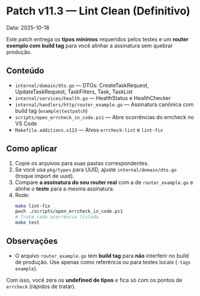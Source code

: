 # Patch v11.3 — Lint Clean (Definitivo)

Data: 2025-10-18

Este patch entrega os **tipos mínimos** requeridos pelos testes e um **router exemplo com build tag** para você alinhar a assinatura sem quebrar produção.

## Conteúdo
- `internal/domain/dto.go` — DTOs: CreateTaskRequest, UpdateTaskRequest, TaskFilters, Task, TaskList
- `internal/services/health.go` — HealthStatus e HealthChecker
- `internal/handlers/http/router_example.go` — Assinatura canônica com build tag (`example|testpatch`)
- `scripts/open_errcheck_in_code.ps1` — Abre ocorrências do errcheck no VS Code
- `Makefile.additions.v113` — Alvos `errcheck-list` e `lint-fix`

## Como aplicar
1) Copie os arquivos para suas pastas correspondentes.
2) Se você usa `pkg/types` para UUID, ajuste `internal/domain/dto.go` (troque import de uuid).
3) Compare **a assinatura do seu router real** com a de `router_example.go` e alinhe o **teste** para a mesma assinatura.
4) Rode:
   ```bash
   make lint-fix
   pwsh ./scripts/open_errcheck_in_code.ps1
   # Trate cada ocorrência listada
   make test
   ```

## Observações
- O arquivo `router_example.go` tem **build tag** para **não** interferir no build de produção. Use apenas como referência ou para testes locais (`-tags example`).

Com isso, você zera os **undefined de tipos** e fica só com os pontos de `errcheck` (rápidos de tratar).
